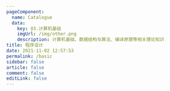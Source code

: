```yaml
---
pageComponent: 
  name: Catalogue
  data: 
    key: 03.计算机基础
    imgUrl: /img/other.png
    description: 计算机基础、数据结构与算法、编译原理等相关理论知识
title: 程序设计
date: 2021-11-02 12:57:53
permalink: /basic
sidebar: false
article: false
comment: false
editLink: false
---
```

